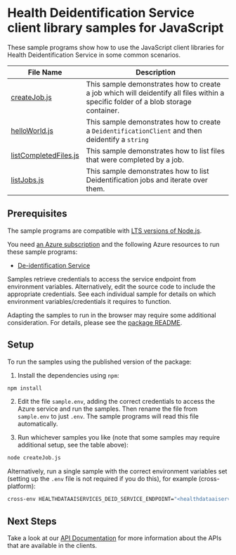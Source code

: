# Health Deidentification Service client library samples for JavaScript

These sample programs show how to use the JavaScript client libraries for Health Deidentification Service in some common scenarios.

| **File Name**                               | **Description**                                                                                                                    |
| ------------------------------------------- | ---------------------------------------------------------------------------------------------------------------------------------- |
| [createJob.js][createjob]                   | This sample demonstrates how to create a job which will deidentify all files within a specific folder of a blob storage container. |
| [helloWorld.js][helloworld]                 | This sample demonstrates how to create a `DeidentificationClient` and then deidentify a `string`                                   |
| [listCompletedFiles.js][listcompletedfiles] | This sample demonstrates how to list files that were completed by a job.                                                           |
| [listJobs.js][listjobs]                     | This sample demonstrates how to list Deidentification jobs and iterate over them.                                                  |

## Prerequisites

The sample programs are compatible with [LTS versions of Node.js](https://github.com/nodejs/release#release-schedule).

You need [an Azure subscription][freesub] and the following Azure resources to run these sample programs:

- [De-identification Service][createinstance_de-identificationservice]

Samples retrieve credentials to access the service endpoint from environment variables. Alternatively, edit the source code to include the appropriate credentials. See each individual sample for details on which environment variables/credentials it requires to function.

Adapting the samples to run in the browser may require some additional consideration. For details, please see the [package README][package].

## Setup

To run the samples using the published version of the package:

1. Install the dependencies using `npm`:

```bash
npm install
```

2. Edit the file `sample.env`, adding the correct credentials to access the Azure service and run the samples. Then rename the file from `sample.env` to just `.env`. The sample programs will read this file automatically.

3. Run whichever samples you like (note that some samples may require additional setup, see the table above):

```bash
node createJob.js
```

Alternatively, run a single sample with the correct environment variables set (setting up the `.env` file is not required if you do this), for example (cross-platform):

```bash
cross-env HEALTHDATAAISERVICES_DEID_SERVICE_ENDPOINT="<healthdataaiservices deid service endpoint>" HEALTHDATAAISERVICES_STORAGE_ACCOUNT_LOCATION="<healthdataaiservices storage account location>" OUTPUT_PREFIX="<output prefix>" node createJob.js
```

## Next Steps

Take a look at our [API Documentation][apiref] for more information about the APIs that are available in the clients.

[createjob]: https://github.com/Azure/azure-sdk-for-js/blob/main/sdk/healthdataaiservices/health-deidentification-rest/samples/v1/javascript/createJob.js
[helloworld]: https://github.com/Azure/azure-sdk-for-js/blob/main/sdk/healthdataaiservices/health-deidentification-rest/samples/v1/javascript/helloWorld.js
[listcompletedfiles]: https://github.com/Azure/azure-sdk-for-js/blob/main/sdk/healthdataaiservices/health-deidentification-rest/samples/v1/javascript/listCompletedFiles.js
[listjobs]: https://github.com/Azure/azure-sdk-for-js/blob/main/sdk/healthdataaiservices/health-deidentification-rest/samples/v1/javascript/listJobs.js
[apiref]: https://learn.microsoft.com/javascript/api/
[freesub]: https://azure.microsoft.com/free/
[createinstance_de-identificationservice]: https://learn.microsoft.com/javascript/api/
[package]: https://github.com/Azure/azure-sdk-for-js/tree/main/sdk/healthdataaiservices/health-deidentification-rest/README.md
